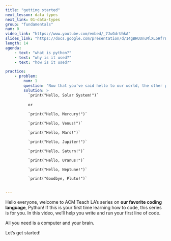```yaml
---
title: "getting started"
next_lesson: data types
next_link: 01-data-types
group: "fundamentals"
num: 0
video_link: "https://www.youtube.com/embed/_7JuGdrUhkA"
slides_link: "https://docs.google.com/presentation/d/14gBHUUnuMlXLoHfrBnRulRxCLceZ0Asz9aAaq8rDu0A/edit?usp=sharing"
length: 14
agenda: 
    - text: "what is python?"
    - text: "why is it used?"
    - text: "how is it used?"

practice:
    - problem: 
        num: 1
        question: "Now that you’ve said hello to our world, the other planets are kinda sad. Write a program saying hello to the rest of the solar system! You can either say hello to each planet individually or to the whole solar system at once, it’s up to you."
        solution: >
          `print("Hello, Solar System!")`
            
          or
            
          `print("Hello, Mercury!")`

          `print("Hello, Venus!")`

          `print("Hello, Mars!")`

          `print("Hello, Jupiter!")`

          `print("Hello, Saturn!")`

          `print("Hello, Uranus!")`

          `print("Hello, Neptune!")`

          `print("Goodbye, Pluto!")`


---
```

Hello everyone, welcome to ACM Teach LA’s series on **our favorite coding language**, Python! If this is your first time learning how to code, this series is for you. In this video, we’ll help you write and run your first line of code. 

All you need is a computer and your brain.

Let’s get started!